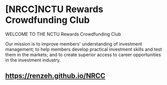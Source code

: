 # [NRCC]NCTU Rewards Crowdfunding Club

WELCOME TO THE NCTU Rewards Crowdfunding Club

Our mission is to improve members' understanding of investment management; to help
members develop practical investment skills and test them in the markets; and to create
superior access to career opportunities in the investment industry.

## https://renzeh.github.io/NRCC

